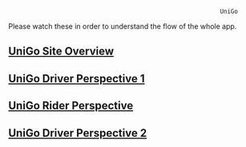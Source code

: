 

                                                               UniGo



Please watch these in order to understand the flow of the whole app.

## [UniGo Site Overview](https://youtu.be/06NijxTTuyI)


## [UniGo Driver Perspective 1](https://youtu.be/R28gDqj_JY8)


## [UniGo Rider Perspective](https://youtu.be/5RhkXoI91fs)

## [UniGo Driver Perspective 2](https://youtu.be/qnINrGle9fU)
